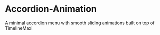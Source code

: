 # Accordion-Animation
A minimal accordion menu with smooth sliding animations built on top of TimelineMax!
